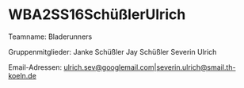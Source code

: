 # WBA2SS16SchüßlerUlrich

Teamname: Bladerunners

Gruppenmitglieder:  Janke Schüßler
                    Jay Schüßler
                    Severin Ulrich
                    

Email-Adressen:     ulrich.sev@googlemail.com|severin.ulrich@smail.th-koeln.de
                    
